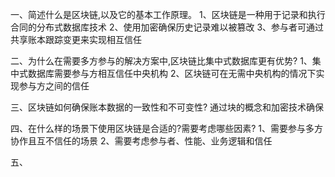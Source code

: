 一、简述什么是区块链,以及它的基本工作原理。
1、区块链是一种用于记录和执行合同的分布式数据库技术
2、使用加密确保历史记录难以被篡改
3、参与者可通过共享账本跟踪变更来实现相互信任

二、为什么在需要多方参与的解决方案中,区块链比集中式数据库更有优势?
1、集中式数据库需要参与方相互信任中央机构
2、区块链可在无需中央机构的情况下实现参与方之间的信任

三、区块链如何确保账本数据的一致性和不可变性?
通过块的概念和加密技术确保

四、在什么样的场景下使用区块链是合适的?需要考虑哪些因素?
1、需要参与多方协作且互不信任的场景
2、需要考虑参与者、性能、业务逻辑和信任

五、
